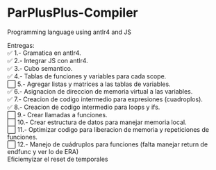 # ParPlusPlus-Compiler
Programming language using antlr4 and JS

Entregas: <br />
:white_check_mark: 1.- Gramatica en antlr4. <br />
:white_check_mark: 2.- Integrar JS con antlr4. <br />
:white_check_mark: 3.- Cubo semantico. <br />
:white_check_mark: 4.- Tablas de funciones y variables para cada scope. <br />
:white_large_square: 5.- Agregar listas y matrices a las tablas de variables. <br />
:white_check_mark: 6.- Asignacion de direccion de memoria virtual a las variables. <br />
:white_check_mark: 7.- Creacion de codigo intermedio para expresiones (cuadroplos). <br />
:white_check_mark: 8.- Creacion de codigo intermedio para loops y ifs. <br />
:white_large_square: 9.- Crear llamadas a funciones. <br />
:white_large_square: 10.- Crear estructura de datos para manejar memoria local. <br />
:white_large_square: 11.- Optimizar codigo para liberacion de memoria y repeticiones de funciones. <br />
:white_large_square: 12.- Manejo de cuádruplos para funciones (falta manejar return de endfunc y ver lo de ERA) <br />
Eficiemyizar el reset de temporales
